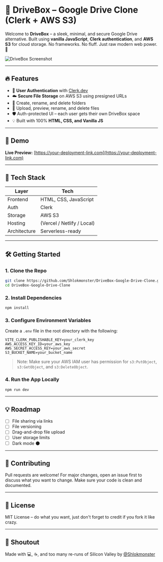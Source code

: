 # 📁 DriveBox – Google Drive Clone (Clerk + AWS S3)

Welcome to **DriveBox** – a sleek, minimal, and secure Google Drive alternative. Built using **vanilla JavaScript**, **Clerk authentication**, and **AWS S3** for cloud storage. No frameworks. No fluff. Just raw modern web power. 🚀

![DriveBox Screenshot](https://your-screenshot-link-if-any.com)

---

## 🔥 Features

- 🔐 **User Authentication** with [Clerk.dev](https://clerk.dev)
- ☁️ **Secure File Storage** on AWS S3 using presigned URLs
- 📂 Create, rename, and delete folders
- 📄 Upload, preview, rename, and delete files
- 🛡️ Auth-protected UI – each user gets their own DriveBox space
- 💡 Built with 100% **HTML, CSS, and Vanilla JS**

---

## 📸 Demo

**Live Preview:** [https://your-deployment-link.com](https://your-deployment-link.com)

---

## 🧰 Tech Stack

| Layer       | Tech                      |
|------------|---------------------------|
| Frontend   | HTML, CSS, JavaScript     |
| Auth       | Clerk                     |
| Storage    | AWS S3                    |
| Hosting    | (Vercel / Netlify / Local)|
| Architecture | Serverless-ready        |

---

## 🛠️ Getting Started

### 1. Clone the Repo
```bash
git clone https://github.com/Shlokmonster/DriveBox-Google-Drive-Clone.git
cd DriveBox-Google-Drive-Clone
```

### 2. Install Dependencies
```bash
npm install
```

### 3. Configure Environment Variables

Create a `.env` file in the root directory with the following:

```env
VITE_CLERK_PUBLISHABLE_KEY=your_clerk_key
AWS_ACCESS_KEY_ID=your_aws_key
AWS_SECRET_ACCESS_KEY=your_aws_secret
S3_BUCKET_NAME=your_bucket_name
```

> Note: Make sure your AWS IAM user has permission for `s3:PutObject`, `s3:GetObject`, and `s3:DeleteObject`.

### 4. Run the App Locally

```bash
npm run dev
```

---

## 💡 Roadmap

- [ ] File sharing via links
- [ ] File versioning
- [ ] Drag-and-drop file upload
- [ ] User storage limits
- [ ] Dark mode 🌑

---

## 🤝 Contributing

Pull requests are welcome! For major changes, open an issue first to discuss what you want to change. Make sure your code is clean and documented.

---

## 📄 License

MIT License – do what you want, just don't forget to credit if you fork it like crazy.

---

## 👋 Shoutout

Made with 💻, ☕, and too many re-runs of Silicon Valley by [@Shlokmonster](https://github.com/Shlokmonster)

